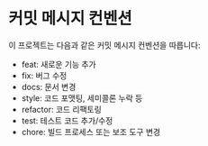 # 커밋 메시지 컨벤션

이 프로젝트는 다음과 같은 커밋 메시지 컨벤션을 따릅니다:

- feat: 새로운 기능 추가
- fix: 버그 수정
- docs: 문서 변경
- style: 코드 포맷팅, 세미콜론 누락 등
- refactor: 코드 리팩토링
- test: 테스트 코드 추가/수정
- chore: 빌드 프로세스 또는 보조 도구 변경
